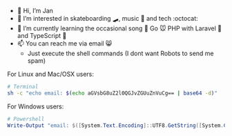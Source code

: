 - 👋 Hi, I’m Jan
- 👀 I’m interested in skateboarding 🛹, music 🎸 and tech :octocat:
- 🌱 I’m currently learning the occasional song 🎵 Go 🐭 PHP with Laravel 🐘 and TypeScript 📝
- 📫 You can reach me via email 😸 
  - Just execute the shell commands (I dont want Robots to send me spam)  


For Linux and Mac/OSX users:
```bash
# Terminal
sh -c "echo email: $(echo aGVsbG8uZ2l0QGJvZGUuZnVuCg== | base64 -d)"
```

For Windows users:
```powershell
# Powershell
Write-Output "email: $([System.Text.Encoding]::UTF8.GetString([System.Convert]::FromBase64String('aGVsbG8uZ2l0QGJvZGUuZnVuCg==')))"
```

<!---
bode-fun/bode-fun is a ✨ special ✨ repository because its `README.md` (this file) appears on your GitHub profile.
You can click the Preview link to take a look at your changes.
--->
